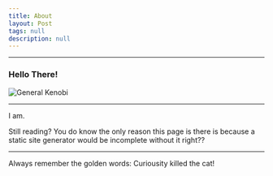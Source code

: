 ```yaml
---
title: About
layout: Post
tags: null
description: null
---
```


---
### Hello There!

![General Kenobi](../static/images/GeneralKenobi.png)

---

I am.

Still reading? You do know the only reason this page is there is because a static site generator would be incomplete without it right??

---

Always remember the golden words: Curiousity killed the cat!